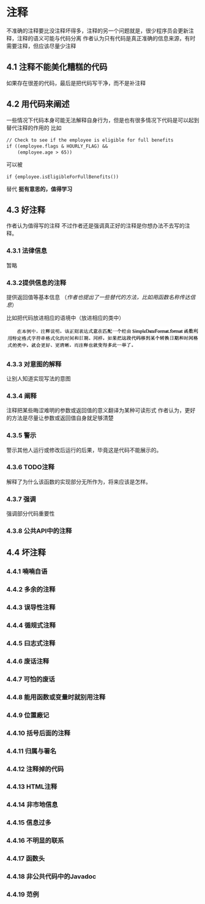 # 注释
不准确的注释要比没注释坏得多，注释的另一个问题就是，很少程序员会更新注释，注释的语义可能与代码分离
作者认为只有代码是真正准确的信息来源，有时需要注释，但应该尽量少注释

## 4.1 注释不能美化糟糕的代码
如果存在很差的代码，最后是把代码写干净，而不是补注释
## 4.2 用代码来阐述
一些情况下代码本身可能无法解释自身行为，但是也有很多情况下代码是可以起到替代注释的作用的
比如

```
// Check to see if the employee is eligible for full benefits
if ((employee.flags & HOURLY_FLAG) && 
    (employee.age > 65))
```

可以被
```
if {employee.isEligibleForFullBenefits())
```
替代
**挺有意思的，值得学习**

## 4.3 好注释
作者认为值得写的注释
不过作者还是强调真正好的注释是你想办法不去写的注释。
### 4.3.1 法律信息
暂略
### 4.3.2提供信息的注释
提供返回值等基本信息
（*作者也提出了一些替代的方法，比如用函数名称传达信息*）

比如把代码放进相应的语境中（放进相应的类中）

![image-20201223153549861](%E7%AC%AC%E5%9B%9B%E7%AB%A0%E6%B3%A8%E9%87%8A.assets/image-20201223153549861.png) 

### 4.3.3 对意图的解释
让别人知道实现写法的意图

### 4.3.4 阐释
注释把某些晦涩难明的参数或返回值的意义翻译为某种可读形式
作者认为，更好的方法是尽量让参数或返回值自身就足够清楚
### 4.3.5 警示
警示其他人运行或修改后运行的后果，毕竟这是代码不能展示的。

### 4.3.6 TODO注释
解释了为什么该函数的实现部分无所作为，将来应该是怎样。

### 4.3.7 强调
强调部分代码重要性

### 4.3.8 公共API中的注释

## 4.4 坏注释
### 4.4.1 喃喃自语
### 4.4.2 多余的注释
### 4.4.3 误导性注释
### 4.4.4 循规式注释
### 4.4.5 曰志式注释
### 4.4.6 废话注释
### 4.4.7 可怕的废话
### 4.4.8 能用函数或变量时就别用注释
### 4.4.9 位置廠记
### 4.4.10 括号后面的注释
### 4.4.11 归属与署名
### 4.4.12 注释掉的代码
### 4.4.13 HTML注释
### 4.4.14 非市地信息
### 4.4.15 信息过多
### 4.4.16 不明显的联系
### 4.4.17 函数头
### 4.4.18 非公共代码中的Javadoc
### 4.4.19 范例











